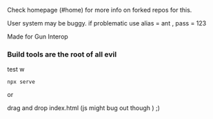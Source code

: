 Check homepage (#home) for more info on forked repos for this.

User system may be buggy.
if problematic use alias = ant , pass  = 123

Made for Gun Interop

<h3>Build tools are the root of all evil</h3>

test w 

```
npx serve
```

or

drag and drop index.html (js might bug out though ) ;)
